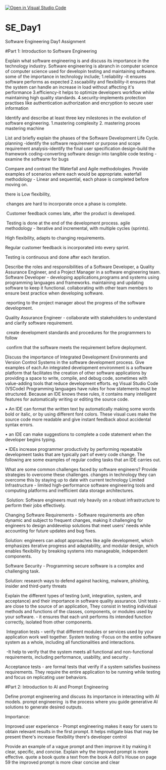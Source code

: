[![Open in Visual Studio Code](https://classroom.github.com/assets/open-in-vscode-2e0aaae1b6195c2367325f4f02e2d04e9abb55f0b24a779b69b11b9e10269abc.svg)](https://classroom.github.com/online_ide?assignment_repo_id=18373756&assignment_repo_type=AssignmentRepo)
# SE_Day1
Software Engineering Day1 Assignment

#Part 1: Introduction to Software Engineering

Explain what software engineering is and discuss its importance in the technology industry.
Software engineering is abranch in computer science of computer science used for developin testing and maintaining software.
some of the importance in technology include;
 1.reliability -it ensures software performs as expected
 2.sscaability and flexibility-it ensures that the system can handle an increase in load without affecting it's performance
 3.efficiency-it helps to optimize developers workflow whilw maintaining high quality standards.
 4.security-implements protection practises like authentication authorization and encryption to secure user information 

Identify and describe at least three key milestones in the evolution of software engineering.
1.mastering complexity
2. mastering proces 
mastering machine

List and briefly explain the phases of the Software Development Life Cycle.
planning -identify the software requirement or purpose and scope
requirement analysis-identify the final user specification
design-build the framework
coding-converting software design into tangible code
testing -examine the softwarw for bugs



Compare and contrast the Waterfall and Agile methodologies. Provide examples of scenarios where each would be appropriate.
waterfall methodology - Linear and sequential, each phase is completed before moving on.

 there is Low flexibility,

 changes are hard to incorporate once a phase is complete.

 Customer feedback comes late, after the product is developed.

 Testing is done at the end of the development process.
 agile methodology - Iterative and incremental, with multiple cycles (sprints).

High flexibility, adapts to changing requirements.

  Regular customer feedback is incorporated into every sprint.

  Testing is continuous and done after each iteration.

Describe the roles and responsibilities of a Software Developer, a Quality Assurance Engineer, and a Project Manager in a software engineering team.
Software Developer - developing applications,programs and systems using programming languages and frameworks.
maintaining and updating software to keep it functional.
collaborating with other team members to ensure best practice when developing software.

 reporting to the project manager about the progress of the software development.

Quality Assurance Engineer - collaborate with stakeholders to understand and clarify software requirement.

 create development standards and procedures for the programmers to follow

 confirm that the software meets the requirement before deployment.



Discuss the importance of Integrated Development Environments and Version Control Systems in the software development process. Give examples of each.An integrated development environment is a software platform that facilitates the creation of other software applications by providing a space to write, compile, and debug code, sometimes with value-adding tools that reduce development efforts. eg Visual Studio Code (VSCode)
Programming languages have rules for how statements must be structured. Because an IDE knows these rules, it contains many intelligent features for
automatically writing or editing the source code.

• An IDE can format the written text by automatically making some words bold or italic, or by using different font colors. These visual cues make the source code more readable and give instant feedback about accidental syntax errors.

• an IDE can make suggestions to complete a code statement when the developer begins typing.

• IDEs increase programmer productivity by performing repeatable development tasks that are typically part of every code change. The following are some examples of regular coding tasks that an IDE carries out.


What are some common challenges faced by software engineers? Provide strategies to overcome these challenges.
changes in technology they can overcome this by staying up to date with current technology 
Limited Infrastructure - limited high-performance software engineering tools and computing platforms and inefficient data storage architectures.

 Solution: Software engineers must rely heavily on a robust infrastructure to perform their jobs effectively.

Changing Software Requirements - Software requirements are often dynamic and subject to frequent changes, making it challenging for engineers to design anddevelop solutions that meet users' needs while accounting for future updates and bug fixes.

Solution: engineers can adopt approaches like agile development, which emphasizes iterative progress and adaptability, and modular design, which enables flexibility by breaking systems into manageable, independent components.

Software Security - Programming secure software is a complex and challenging task.

Solution: research ways to defend against hacking, malware, phishing, insider and third-party threats



Explain the different types of testing (unit, integration, system, and acceptance) and their importance in software quality assurance.
Unit tests - are close to the source of an application, They consist in testing individual methods and functions of the classes, components, or modules used by your software. - it ensures that each unit performs its intended function correctly, isolated from other components.

 Integration tests - verify that different modules or services used by your application work well together.
 System testing -Focus on the entire software system as a whole, including all functionalities and interactions.

 -It help to verify that the system meets all functional and non-functional requirements, including performance, usability, and security .

Acceptance tests - are formal tests that verify if a system satisfies business requirements. They require the entire application to be running while testing and focus on replicating user behaviors.


#Part 2: Introduction to AI and Prompt Engineering


Define prompt engineering and discuss its importance in interacting with AI models.
prompt engineering  is the process where you guide generative AI solutions to generate desired outputs.

Importance:

Improved user experience - Prompt engineering makes it easy for users to obtain relevant results in the first prompt. It helps mitigate bias that may be present
there's increase flexibility 
there's developer control 


Provide an example of a vague prompt and then improve it by making it clear, specific, and concise. Explain why the improved prompt is more effective.
quote a book
quote a text from the book A doll's House on page 59
the improved prompt is more clear concise and clear 
